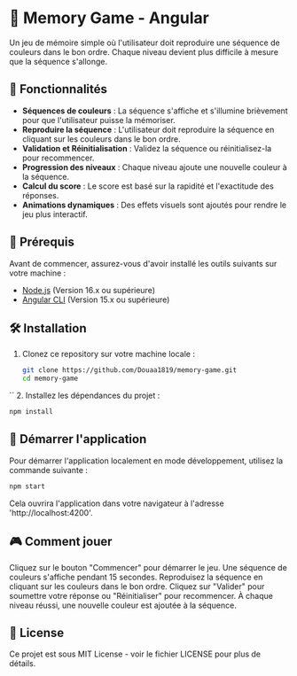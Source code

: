 # 🧠 Memory Game - Angular

Un jeu de mémoire simple où l'utilisateur doit reproduire une séquence de couleurs dans le bon ordre. Chaque niveau devient plus difficile à mesure que la séquence s'allonge.

## 🚀 Fonctionnalités

- **Séquences de couleurs** : La séquence s'affiche et s'illumine brièvement pour que l'utilisateur puisse la mémoriser.
- **Reproduire la séquence** : L'utilisateur doit reproduire la séquence en cliquant sur les couleurs dans le bon ordre.
- **Validation et Réinitialisation** : Validez la séquence ou réinitialisez-la pour recommencer.
- **Progression des niveaux** : Chaque niveau ajoute une nouvelle couleur à la séquence.
- **Calcul du score** : Le score est basé sur la rapidité et l'exactitude des réponses.
- **Animations dynamiques** : Des effets visuels sont ajoutés pour rendre le jeu plus interactif.

## 🔧 Prérequis

Avant de commencer, assurez-vous d'avoir installé les outils suivants sur votre machine :

- [Node.js](https://nodejs.org/) (Version 16.x ou supérieure)
- [Angular CLI](https://angular.io/cli) (Version 15.x ou supérieure)

## 🛠️ Installation

1. Clonez ce repository sur votre machine locale :
   ```bash
   git clone https://github.com/Douaa1819/memory-game.git
   cd memory-game
``
2. Installez les dépendances du projet :
 ``` bash
npm install
  ```
## 🚀 Démarrer l'application
Pour démarrer l'application localement en mode développement, utilisez la commande suivante :

 ```bash
npm start
 ```
Cela ouvrira l'application dans votre navigateur à l'adresse 'http://localhost:4200'.


## 🎮 Comment jouer
Cliquez sur le bouton "Commencer" pour démarrer le jeu.
Une séquence de couleurs s'affiche pendant 15 secondes.
Reproduisez la séquence en cliquant sur les couleurs dans le bon ordre.
Cliquez sur "Valider" pour soumettre votre réponse ou "Réinitialiser" pour recommencer.
À chaque niveau réussi, une nouvelle couleur est ajoutée à la séquence.


## 📄 License
Ce projet est sous MIT License - voir le fichier LICENSE pour plus de détails.
